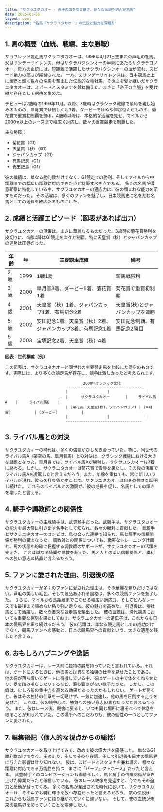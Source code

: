 ```yaml
---
title: "サクラユタカオー - 帝王の血を受け継ぎ、新たな伝説を刻んだ名馬"
date: 2025-05-06
layout: post
description: "名馬『サクラユタカオー』の伝説と魅力を深堀り"
---
```


## 1. 馬の概要（血統、戦績、主な勝鞍）

サラブレッド競走馬サクラユタカオーは、1998年4月21日生まれの芦毛の牡馬。父はサンデーサイレンス、母はサクラバクシンオーの半妹にあたるサクラチヨノオー。母方の血統には、短距離で活躍したサクラバクシンオーの血が流れ、スピード能力の高さが期待された。  一方、父サンデーサイレンスは、日本競馬史上に燦然と輝く数々の名馬を輩出した伝説的な種牡馬。その血を受け継いだサクラユタカオーは、スピードとスタミナを兼ね備えた、まさに「帝王の血脈」を受け継ぐ存在として期待を集めた。

デビューは2歳時の1999年11月。以降、3歳時はクラシック戦線で頭角を現し始めるものの、皐月賞では惜しくも3着。ダービーではやや伸び悩んだものの、菊花賞で重賞初制覇を飾る。4歳時以降は、本格的な活躍を見せ、マイルから2000m以上のレースまで幅広く対応し、数々の重賞競走を制覇した。

主な勝鞍：

* 菊花賞（G1）
* 天皇賞（秋）（G1）
* ジャパンカップ（G1）
* 有馬記念（G1）
* 安田記念（G1）


彼の戦績は、単なる勝利数だけでなく、G1競走での勝利、そしてマイルから中距離までの幅広い距離に対応できた点が特筆すべき点である。  多くの名馬が得意距離に特化している中、サクラユタカオーの適応力は、彼の類まれな能力を示すものだった。  その活躍は、多くのファンを魅了し、日本競馬史に名を刻む名馬としての地位を確固たるものにした。


## 2. 成績と活躍エピソード（図表があれば出力）

サクラユタカオーの活躍は、まさに華麗なるものだった。3歳時の菊花賞勝利を皮切りに、4歳以降はG1競走を次々と制覇。特に天皇賞（秋）とジャパンカップの連勝は圧巻だった。

| 年齢 | 年 | 主要競走成績 | 備考 |
|---|---|---|---|
| 2歳 | 1999 | 1戦1勝 | 新馬戦勝利 |
| 3歳 | 2000 | 皐月賞3着、ダービー6着、菊花賞1着 | 菊花賞で重賞初制覇 |
| 4歳 | 2001 | 天皇賞（秋）1着、ジャパンカップ1着、有馬記念2着 | 天皇賞(秋)とジャパンカップを連勝 |
| 5歳 | 2002 | 安田記念1着、天皇賞（秋）2着、ジャパンカップ3着、有馬記念1着 | 安田記念制覇、有馬記念2勝目 |
| 6歳 | 2003 | 宝塚記念2着、天皇賞（秋）4着 |  |


**図表：世代構成（例）**

この図表は、サクラユタカオーと同世代の主要競走馬を比較した架空のものです。実際には、より多くの競走馬が存在し、競争は激しかったと考えられます。

```
                                    2000年クラシック世代
                            -----------------------------------
                            |                  |                 |
                            |      サクラユタカオー       |     ライバル馬A    |     ライバル馬B    |
                            | (菊花賞、天皇賞(秋)、ジャパンカップ) | (皐月賞)           | (ダービー)           |
                            |                  |                 |
                            -----------------------------------
```


## 3. ライバル馬との対決

サクラユタカオーの時代は、多くの強豪がひしめき合っていた。特に、同世代のライバル馬A（架空の馬、皐月賞馬）との対決は、クラシック戦線における大きな話題となった。皐月賞では、ライバル馬Aが勝利し、サクラユタカオーは3着に終わる。しかし、サクラユタカオーは菊花賞で雪辱を果たし、その後の活躍でライバル馬Aを凌駕したと言えるだろう。また、年齢を重ねても、常に新しいライバルが現れ、彼らを打ち負かすことで、サクラユタカオーは自身の強さを証明し続けた。  これらのライバルとの激闘が、彼の成長を促し、名馬としての輝きを増したと言える。


## 4. 騎手や調教師との関係性

サクラユタカオーの主戦騎手は、武豊騎手だった。武騎手は、サクラユタカオーの能力を最大限に引き出す名手として知られ、数々の勝利に貢献した。  武騎手とサクラユタカオーのコンビは、息の合った連携で知られ、馬と騎手の信頼関係が勝利の鍵となった。  調教師との関係についても、緻密なトレーニング計画と、馬の状態を的確に把握する調教師のサポートが、サクラユタカオーの活躍を支えた。  これは単なる騎乗や調教を超えた、馬と人との深い信頼関係と、勝利への強い意志の結晶と言えるだろう。


## 5. ファンに愛された理由、引退後の話

サクラユタカオーが多くのファンに愛された理由は、その華麗な走りだけではない。芦毛の美しい毛色、そして気品あふれる風格は、多くの競馬ファンを魅了した。  さらに、マイルから長距離までこなせる幅広い適応力、そしてどんなレースでも最後まで諦めない粘り強い走りも、彼の魅力を高めた。  引退後は、種牡馬として活躍し、数々の優秀な競走馬を輩出した。  彼の血統は、現代競馬においても重要な役割を果たしており、サクラユタカオーの遺伝子は、これからも日本の競馬界を彩り続けるだろう。  彼の活躍は、単なる競走馬としての成功だけでなく、競馬ファンへの感動と、日本の競馬界への貢献という、大きな遺産を残したと言える。


## 6. おもしろハプニングや逸話

サクラユタカオーは、レース前に独特の癖を持っていたと言われている。それは、ゲートに入るときに、他の馬とは異なる独特の仕草を見せたことである。  他の馬が落ち着いてゲートに待機している中、彼はゲートの中で体をくねらせたり、足を踏み鳴らしたりするなど、落ち着きがない様子だった。  しかし、この癖は、むしろ彼の集中力を高める効果があったのかもしれない。  ゲートが開くと、彼はその独特の仕草を一切見せず、一気に加速し、他の馬を圧倒する走りを見せた。  これは、彼の競争心と、勝負への強い意志の表れだったと言えるだろう。  また、彼はレース後、厩舎に戻ると、いつも同じ場所に寝そべって休息を取ることが知られていた。この場所へのこだわりも、彼の個性の一つとしてファンに愛された。


## 7. 編集後記（個人的な視点からの総括）

サクラユタカオーを取り上げてみて、改めて彼の偉大さを痛感した。  単なるG1勝利数だけでなく、その走り、そしてその存在感、そして引退後も日本の競馬界に与えた影響は計り知れない。  彼は、スピードとスタミナを兼ね備え、様々な距離に対応できる万能性を持つ、まさに「パーフェクトホース」だったと言える。  武豊騎手とのコンビネーションも素晴らしく、馬と騎手の信頼関係が築き上げた偉業だったと確信している。  彼のレース映像を見返すと、今でもその迫力と感動が蘇ってくる。  多くの名馬が輩出された時代において、サクラユタカオーは、その中でも特に輝きを放つ存在だったと言えるだろう。  彼の伝説は、これからも競馬ファンに語り継がれていくに違いない。  そして、彼の血統が未来の競馬界を彩っていくことを期待したい。
